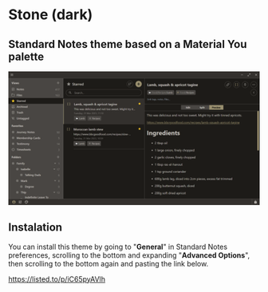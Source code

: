 # Stone (dark)
## Standard Notes theme based on a Material You palette
![Preview](darkstone.png)
## Instalation
You can install this theme by going to "**General**" in Standard Notes preferences, scrolling to the bottom and expanding "**Advanced Options**", then scrolling to the bottom again and pasting the link below.

https://listed.to/p/iC65pyAVlh
